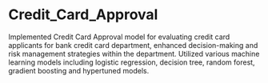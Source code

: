 # Credit_Card_Approval
Implemented Credit Card Approval model for evaluating credit card applicants for bank credit card department, enhanced decision-making and risk management strategies within the department.
Utilized various machine learning models including logistic regression, decision tree, random forest, gradient boosting and hypertuned models.
